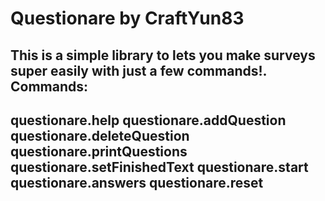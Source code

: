# Questionare by CraftYun83

This is a simple library to lets you make surveys super easily with just a few commands!.
Commands:
-----------------------------------------------------------
questionare.help
questionare.addQuestion
questionare.deleteQuestion
questionare.printQuestions
questionare.setFinishedText
questionare.start
questionare.answers
questionare.reset
-----------------------------------------------------------